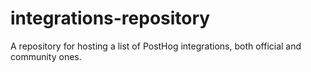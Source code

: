 # integrations-repository
A repository for hosting a list of PostHog integrations, both official and community ones.
